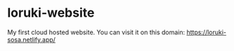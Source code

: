 # loruki-website
My first cloud hosted website. You can visit it on this domain: https://loruki-sosa.netlify.app/
